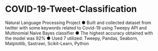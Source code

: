 # COVID-19-Tweet-Classification
Natural Language Processing Project
● Built and collected dataset from twitter with some keywords related to Covid-19 using Tweepy API and Multinomial Naive Bayes classifier
● The highest accuracy obtained with the model was 92%
● Used 7 utilized: Tweepy, Pandas, Seaborn, Matplotlib, Sastrawi, Scikit-Learn, Python
